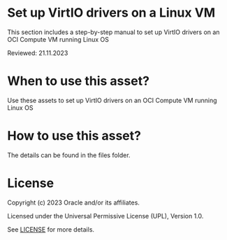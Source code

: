 # Set up VirtIO drivers on a Linux VM

This section includes a step-by-step manual to set up VirtIO drivers on an OCI Compute VM running Linux OS

Reviewed: 21.11.2023

# When to use this asset?

Use these assets to set up VirtIO drivers on an OCI Compute VM running Linux OS
# How to use this asset?

The details can be found in the files folder.

# License

Copyright (c) 2023 Oracle and/or its affiliates.

Licensed under the Universal Permissive License (UPL), Version 1.0.

See [LICENSE](https://github.com/oracle-devrel/technology-engineering/blob/main/LICENSE) for more details.
